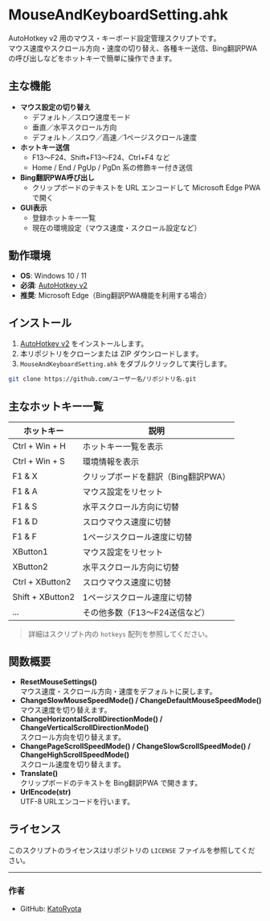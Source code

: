 # MouseAndKeyboardSetting.ahk

AutoHotkey v2 用のマウス・キーボード設定管理スクリプトです。  
マウス速度やスクロール方向・速度の切り替え、各種キー送信、Bing翻訳PWAの呼び出しなどをホットキーで簡単に操作できます。

## 主な機能

- **マウス設定の切り替え**
  - デフォルト／スロウ速度モード
  - 垂直／水平スクロール方向
  - デフォルト／スロウ／高速／1ページスクロール速度
- **ホットキー送信**
  - F13〜F24、Shift+F13〜F24、Ctrl+F4 など
  - Home / End / PgUp / PgDn 系の修飾キー付き送信
- **Bing翻訳PWA呼び出し**
  - クリップボードのテキストを URL エンコードして Microsoft Edge PWA で開く
- **GUI表示**
  - 登録ホットキー一覧
  - 現在の環境設定（マウス速度・スクロール設定など）

## 動作環境

- **OS**: Windows 10 / 11
- **必須**: [AutoHotkey v2](https://www.autohotkey.com/)
- **推奨**: Microsoft Edge（Bing翻訳PWA機能を利用する場合）

## インストール

1. [AutoHotkey v2](https://www.autohotkey.com/) をインストールします。
2. 本リポジトリをクローンまたは ZIP ダウンロードします。
3. `MouseAndKeyboardSetting.ahk` をダブルクリックして実行します。

```bash
git clone https://github.com/ユーザー名/リポジトリ名.git
```

## 主なホットキー一覧

| ホットキー | 説明 |
|-----------|------|
| Ctrl + Win + H | ホットキー一覧を表示 |
| Ctrl + Win + S | 環境情報を表示 |
| F1 & X | クリップボードを翻訳（Bing翻訳PWA） |
| F1 & A | マウス設定をリセット |
| F1 & S | 水平スクロール方向に切替 |
| F1 & D | スロウマウス速度に切替 |
| F1 & F | 1ページスクロール速度に切替 |
| XButton1 | マウス設定をリセット |
| XButton2 | 水平スクロール方向に切替 |
| Ctrl + XButton2 | スロウマウス速度に切替 |
| Shift + XButton2 | 1ページスクロール速度に切替 |
| ... | その他多数（F13〜F24送信など） |

> 詳細はスクリプト内の `hotkeys` 配列を参照してください。

## 関数概要

- **ResetMouseSettings()**  
  マウス速度・スクロール方向・速度をデフォルトに戻します。
- **ChangeSlowMouseSpeedMode() / ChangeDefaultMouseSpeedMode()**  
  マウス速度を切り替えます。
- **ChangeHorizontalScrollDirectionMode() / ChangeVerticalScrollDirectionMode()**  
  スクロール方向を切り替えます。
- **ChangePageScrollSpeedMode() / ChangeSlowScrollSpeedMode() / ChangeHighScrollSpeedMode()**  
  スクロール速度を切り替えます。
- **Translate()**  
  クリップボードのテキストを Bing翻訳PWA で開きます。
- **UrlEncode(str)**  
  UTF-8 URLエンコードを行います。

## ライセンス

このスクリプトのライセンスはリポジトリの `LICENSE` ファイルを参照してください。

---

### 作者
- GitHub: [KatoRyota](https://github.com/KatoRyota)
